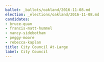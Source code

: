 ```yaml
---
ballot: _ballots/oakland/2016-11-08.md
election: _elections/oakland/2016-11-08.md
candidates:
- bruce-quan
- francis-matt-hummel
- nancy-sidebotham
- peggy-moore
- rebecca-kaplan
title: City Council At-Large
label: City Council
---
```

